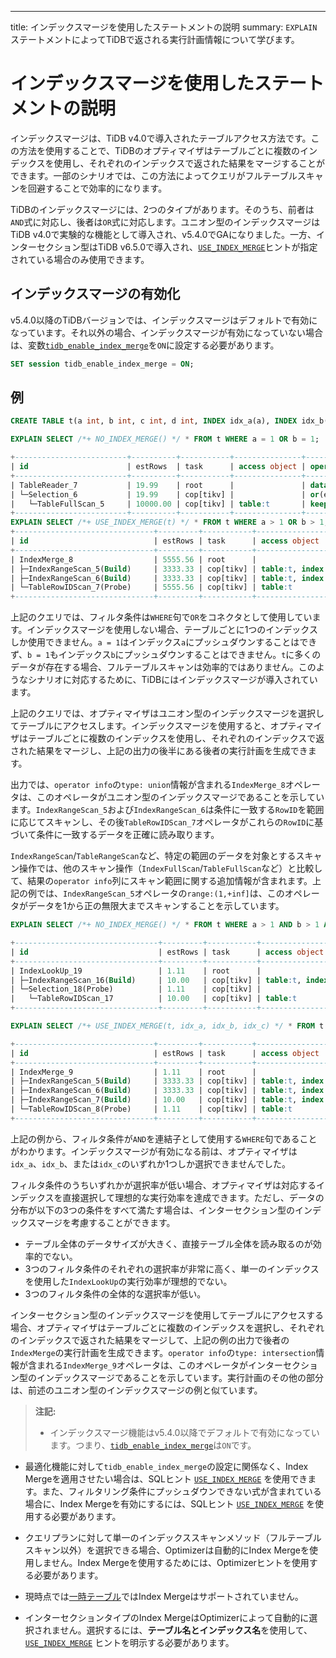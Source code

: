 ---
title: インデックスマージを使用したステートメントの説明
summary: `EXPLAIN`ステートメントによってTiDBで返される実行計画情報について学びます。

# インデックスマージを使用したステートメントの説明

インデックスマージは、TiDB v4.0で導入されたテーブルアクセス方法です。この方法を使用することで、TiDBのオプティマイザはテーブルごとに複数のインデックスを使用し、それぞれのインデックスで返された結果をマージすることができます。一部のシナリオでは、この方法によってクエリがフルテーブルスキャンを回避することで効率的になります。

TiDBのインデックスマージには、2つのタイプがあります。そのうち、前者は`AND`式に対応し、後者は`OR`式に対応します。ユニオン型のインデックスマージはTiDB v4.0で実験的な機能として導入され、v5.4.0でGAになりました。一方、インターセクション型はTiDB v6.5.0で導入され、[`USE_INDEX_MERGE`](/optimizer-hints.md#use_index_merget1_name-idx1_name--idx2_name-)ヒントが指定されている場合のみ使用できます。

## インデックスマージの有効化

v5.4.0以降のTiDBバージョンでは、インデックスマージはデフォルトで有効になっています。それ以外の場合、インデックスマージが有効になっていない場合は、変数[`tidb_enable_index_merge`](/system-variables.md#tidb_enable_index_merge-new-in-v40)を`ON`に設定する必要があります。

```sql
SET session tidb_enable_index_merge = ON;
```

## 例

```sql
CREATE TABLE t(a int, b int, c int, d int, INDEX idx_a(a), INDEX idx_b(b), INDEX idx_c(c), INDEX idx_d(d));
```

```sql
EXPLAIN SELECT /*+ NO_INDEX_MERGE() */ * FROM t WHERE a = 1 OR b = 1;

+-------------------------+----------+-----------+---------------+--------------------------------------+
| id                      | estRows  | task      | access object | operator info                        |
+-------------------------+----------+-----------+---------------+--------------------------------------+
| TableReader_7           | 19.99    | root      |               | data:Selection_6                     |
| └─Selection_6           | 19.99    | cop[tikv] |               | or(eq(test.t.a, 1), eq(test.t.b, 1)) |
|   └─TableFullScan_5     | 10000.00 | cop[tikv] | table:t       | keep order:false, stats:pseudo       |
+-------------------------+----------+-----------+---------------+--------------------------------------+
EXPLAIN SELECT /*+ USE_INDEX_MERGE(t) */ * FROM t WHERE a > 1 OR b > 1;
+-------------------------------+---------+-----------+-------------------------+------------------------------------------------+
| id                            | estRows | task      | access object           | operator info                                  |
+-------------------------------+---------+-----------+-------------------------+------------------------------------------------+
| IndexMerge_8                  | 5555.56 | root      |                         | type: union                                    |
| ├─IndexRangeScan_5(Build)     | 3333.33 | cop[tikv] | table:t, index:idx_a(a) | range:(1,+inf], keep order:false, stats:pseudo |
| ├─IndexRangeScan_6(Build)     | 3333.33 | cop[tikv] | table:t, index:idx_b(b) | range:(1,+inf], keep order:false, stats:pseudo |
| └─TableRowIDScan_7(Probe)     | 5555.56 | cop[tikv] | table:t                 | keep order:false, stats:pseudo                 |
+-------------------------------+---------+-----------+-------------------------+------------------------------------------------+
```

上記のクエリでは、フィルタ条件は`WHERE`句で`OR`をコネクタとして使用しています。インデックスマージを使用しない場合、テーブルごとに1つのインデックスしか使用できません。`a = 1`はインデックス`a`にプッシュダウンすることはできず、`b = 1`もインデックス`b`にプッシュダウンすることはできません。`t`に多くのデータが存在する場合、フルテーブルスキャンは効率的ではありません。このようなシナリオに対応するために、TiDBにはインデックスマージが導入されています。

上記のクエリでは、オプティマイザはユニオン型のインデックスマージを選択してテーブルにアクセスします。インデックスマージを使用すると、オプティマイザはテーブルごとに複数のインデックスを使用し、それぞれのインデックスで返された結果をマージし、上記の出力の後半にある後者の実行計画を生成できます。

出力では、`operator info`の`type: union`情報が含まれる`IndexMerge_8`オペレータは、このオペレータがユニオン型のインデックスマージであることを示しています。`IndexRangeScan_5`および`IndexRangeScan_6`は条件に一致する`RowID`を範囲に応じてスキャンし、その後`TableRowIDScan_7`オペレータがこれらの`RowID`に基づいて条件に一致するデータを正確に読み取ります。

`IndexRangeScan`/`TableRangeScan`など、特定の範囲のデータを対象とするスキャン操作では、他のスキャン操作（`IndexFullScan`/`TableFullScan`など）と比較して、結果の`operator info`列にスキャン範囲に関する追加情報が含まれます。上記の例では、`IndexRangeScan_5`オペレータの`range:(1,+inf]`は、このオペレータがデータを1から正の無限大までスキャンすることを示しています。

```sql
EXPLAIN SELECT /*+ NO_INDEX_MERGE() */ * FROM t WHERE a > 1 AND b > 1 AND c = 1;  -- インデックスマージを使用しない

+--------------------------------+---------+-----------+-------------------------+---------------------------------------------+
| id                             | estRows | task      | access object           | operator info                               |
+--------------------------------+---------+-----------+-------------------------+---------------------------------------------+
| IndexLookUp_19                 | 1.11    | root      |                         |                                             |
| ├─IndexRangeScan_16(Build)     | 10.00   | cop[tikv] | table:t, index:idx_c(c) | range:[1,1], keep order:false, stats:pseudo |
| └─Selection_18(Probe)          | 1.11    | cop[tikv] |                         | gt(test.t.a, 1), gt(test.t.b, 1)            |
|   └─TableRowIDScan_17          | 10.00   | cop[tikv] | table:t                 | keep order:false, stats:pseudo              |
+--------------------------------+---------+-----------+-------------------------+---------------------------------------------+

EXPLAIN SELECT /*+ USE_INDEX_MERGE(t, idx_a, idx_b, idx_c) */ * FROM t WHERE a > 1 AND b > 1 AND c = 1;  -- インデックスマージを使用

+-------------------------------+---------+-----------+-------------------------+------------------------------------------------+
| id                            | estRows | task      | access object           | operator info                                  |
+-------------------------------+---------+-----------+-------------------------+------------------------------------------------+
| IndexMerge_9                  | 1.11    | root      |                         | type: intersection                             |
| ├─IndexRangeScan_5(Build)     | 3333.33 | cop[tikv] | table:t, index:idx_a(a) | range:(1,+inf], keep order:false, stats:pseudo |
| ├─IndexRangeScan_6(Build)     | 3333.33 | cop[tikv] | table:t, index:idx_b(b) | range:(1,+inf], keep order:false, stats:pseudo |
| ├─IndexRangeScan_7(Build)     | 10.00   | cop[tikv] | table:t, index:idx_c(c) | range:[1,1], keep order:false, stats:pseudo    |
| └─TableRowIDScan_8(Probe)     | 1.11    | cop[tikv] | table:t                 | keep order:false, stats:pseudo                 |
+-------------------------------+---------+-----------+-------------------------+------------------------------------------------+
```

上記の例から、フィルタ条件が`AND`を連結子として使用する`WHERE`句であることがわかります。インデックスマージが有効になる前は、オプティマイザは`idx_a`、`idx_b`、または`idx_c`のいずれか1つしか選択できませんでした。

フィルタ条件のうちいずれかが選択率が低い場合、オプティマイザは対応するインデックスを直接選択して理想的な実行効率を達成できます。ただし、データの分布が以下の3つの条件をすべて満たす場合は、インターセクション型のインデックスマージを考慮することができます。

- テーブル全体のデータサイズが大きく、直接テーブル全体を読み取るのが効率的でない。
- 3つのフィルタ条件のそれぞれの選択率が非常に高く、単一のインデックスを使用した`IndexLookUp`の実行効率が理想的でない。
- 3つのフィルタ条件の全体的な選択率が低い。

インターセクション型のインデックスマージを使用してテーブルにアクセスする場合、オプティマイザはテーブルごとに複数のインデックスを選択し、それぞれのインデックスで返された結果をマージして、上記の例の出力で後者の`IndexMerge`の実行計画を生成できます。`operator info`の`type: intersection`情報が含まれる`IndexMerge_9`オペレータは、このオペレータがインターセクション型のインデックスマージであることを示しています。実行計画のその他の部分は、前述のユニオン型のインデックスマージの例と似ています。

> **注記:**
>
> - インデックスマージ機能はv5.4.0以降でデフォルトで有効になっています。つまり、[`tidb_enable_index_merge`](/system-variables.md#tidb_enable_index_merge-new-in-v40)は`ON`です。
- 最適化機能に対して`tidb_enable_index_merge`の設定に関係なく、Index Mergeを適用させたい場合は、SQLヒント [`USE_INDEX_MERGE`](/optimizer-hints.md#use_index_merget1_name-idx1_name--idx2_name-) を使用できます。また、フィルタリング条件にプッシュダウンできない式が含まれている場合に、Index Mergeを有効にするには、SQLヒント [`USE_INDEX_MERGE`](/optimizer-hints.md#use_index_merget1_name-idx1_name--idx2_name-) を使用する必要があります。

- クエリプランに対して単一のインデックススキャンメソッド（フルテーブルスキャン以外）を選択できる場合、Optimizerは自動的にIndex Mergeを使用しません。Index Mergeを使用するためには、Optimizerヒントを使用する必要があります。

- 現時点では[一時テーブル](/temporary-tables.md)ではIndex Mergeはサポートされていません。

- インターセクションタイプのIndex MergeはOptimizerによって自動的に選択されません。選択するには、**テーブル名とインデックス名**を使用して、[`USE_INDEX_MERGE`](/optimizer-hints.md#use_index_merget1_name-idx1_name--idx2_name-) ヒントを明示する必要があります。